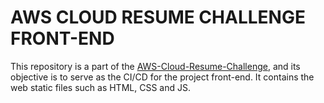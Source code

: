 # AWS CLOUD RESUME CHALLENGE FRONT-END

This repository is a part of the [AWS-Cloud-Resume-Challenge](https://github.com/keffren/aws_cloud_resume_challenge), and its objective is to serve as the CI/CD for the project front-end. It contains the web static files such as HTML, CSS and JS.
